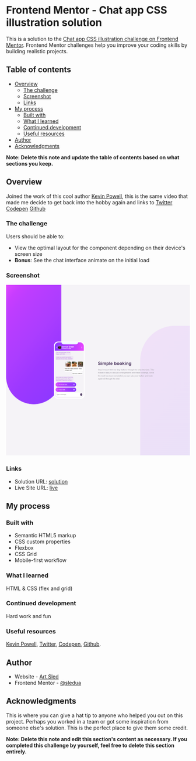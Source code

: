 # Frontend Mentor - Chat app CSS illustration solution

This is a solution to the [Chat app CSS illustration challenge on Frontend Mentor](https://www.frontendmentor.io/challenges/chat-app-css-illustration-O5auMkFqY). Frontend Mentor challenges help you improve your coding skills by building realistic projects. 

## Table of contents

- [Overview](#overview)
  - [The challenge](#the-challenge)
  - [Screenshot](#screenshot)
  - [Links](#links)
- [My process](#my-process)
  - [Built with](#built-with)
  - [What I learned](#what-i-learned)
  - [Continued development](#continued-development)
  - [Useful resources](#useful-resources)
- [Author](#author)
- [Acknowledgments](#acknowledgments)

**Note: Delete this note and update the table of contents based on what sections you keep.**

## Overview

Joined the work of this cool author [Kevin Powell](https://www.youtube.com/watch?v=B2WL6KkqhLQ&ab_channel=KevinPowell), this is the same video that made me decide to get back into the hobby again and links to [Twitter](https://twitter.com/KevinJPowell)
[Codepen](https://codepen.io/kevinpowell/)
[Github](https://github.com/kevin-powell)

### The challenge

Users should be able to:

- View the optimal layout for the component depending on their device's screen size
- **Bonus**: See the chat interface animate on the initial load

### Screenshot

![](./screenshot.png)

### Links

- Solution URL: [solution](https://github.com/sledua/fm-chat-app-css-illustration)
- Live Site URL: [live](https://fantastic-tartufo-1ce9be.netlify.app/)

## My process

### Built with

- Semantic HTML5 markup
- CSS custom properties
- Flexbox
- CSS Grid
- Mobile-first workflow

### What I learned

HTML & CSS (flex and grid)

### Continued development

Hard work and fun

### Useful resources

[Kevin Powell](https://www.youtube.com/watch?v=B2WL6KkqhLQ&ab_channel=KevinPowell), [Twitter](https://twitter.com/KevinJPowell),
[Codepen](https://codepen.io/kevinpowell/),
[Github](https://github.com/kevin-powell).

## Author

- Website - [Art Sled](https://github.com/sledua)
- Frontend Mentor - [@sledua](https://www.frontendmentor.io/profile/sledua)

## Acknowledgments

This is where you can give a hat tip to anyone who helped you out on this project. Perhaps you worked in a team or got some inspiration from someone else's solution. This is the perfect place to give them some credit.

**Note: Delete this note and edit this section's content as necessary. If you completed this challenge by yourself, feel free to delete this section entirely.**
